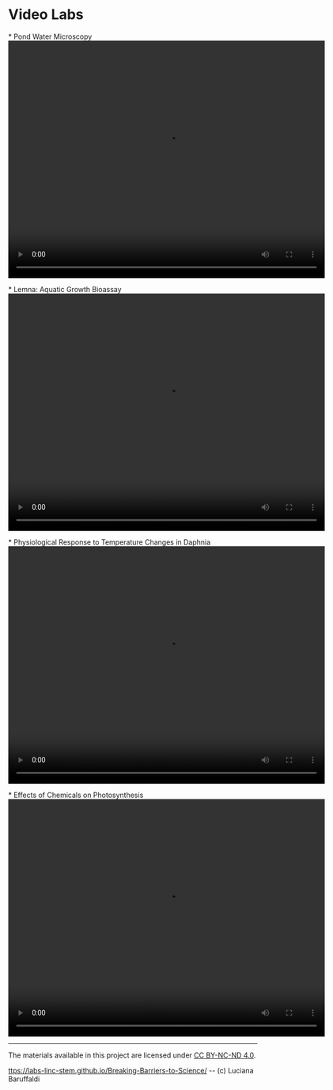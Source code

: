 # Video Labs

<p>
  * Pond Water Microscopy
  <video width="640" height="480" controls>
    <source src="labs/PondWater.mp4" type="video/mp4">
    Your browser does not support the video tag.
  </video>
</p>

<p>
* Lemna: Aquatic Growth Bioassay
  <video width="640" height="480" controls>
    <source src="labs/Lemna.mp4" type="video/mp4">
    Your browser does not support the video tag.
  </video>
</p>

<p>
* Physiological Response to Temperature Changes in Daphnia
  <video width="640" height="480" controls>
    <source src="labs/Daphnia.mp4" type="video/mp4">
    Your browser does not support the video tag.
  </video>
</p>

<p>
* Effects of Chemicals on Photosynthesis
  <video width="640" height="480" controls>
    <source src="labs/Photosynthesis.mp4" type="video/mp4">
    Your browser does not support the video tag.
  </video>
</p>

---

The materials available in this project are licensed under [CC BY-NC-ND 4.0](https://creativecommons.org/licenses/by-nc-nd/4.0/deed.en).

[ttps://labs-linc-stem.github.io/Breaking-Barriers-to-Science/](https://labs-linc-stem.github.io/Breaking-Barriers-to-Science/) -- (c) Luciana Baruffaldi
